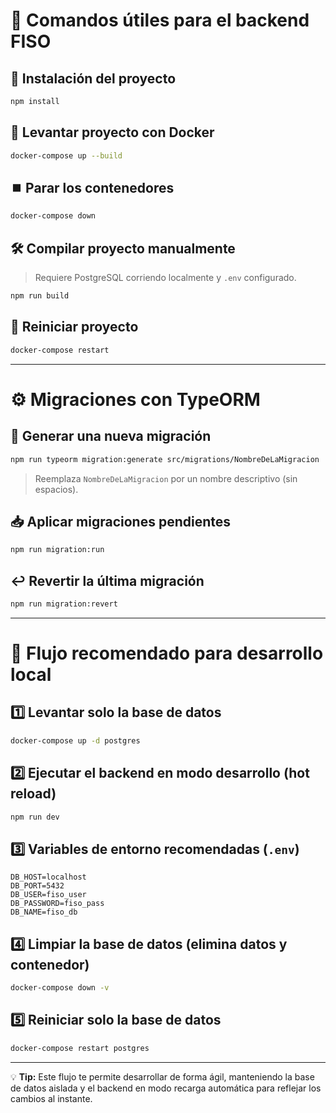 # 🧰 Comandos útiles para el backend FISO

## 🔧 Instalación del proyecto
```bash
npm install
```

## 🚀 Levantar proyecto con Docker
```bash
docker-compose up --build
```

## ⏹️ Parar los contenedores
```bash
docker-compose down
```

## 🛠 Compilar proyecto manualmente
> Requiere PostgreSQL corriendo localmente y `.env` configurado.
```bash
npm run build
```

## 🔄 Reiniciar proyecto
```bash
docker-compose restart
```

---

# ⚙️ Migraciones con TypeORM

## 📜 Generar una nueva migración
```bash
npm run typeorm migration:generate src/migrations/NombreDeLaMigracion
```
> Reemplaza `NombreDeLaMigracion` por un nombre descriptivo (sin espacios).

## 📥 Aplicar migraciones pendientes
```bash
npm run migration:run
```

## ↩️ Revertir la última migración
```bash
npm run migration:revert
```

---

# 🔄 Flujo recomendado para desarrollo local

## 1️⃣ Levantar solo la base de datos
```bash
docker-compose up -d postgres
```

## 2️⃣ Ejecutar el backend en modo desarrollo (hot reload)
```bash
npm run dev
```

## 3️⃣ Variables de entorno recomendadas (`.env`)
```env
DB_HOST=localhost
DB_PORT=5432
DB_USER=fiso_user
DB_PASSWORD=fiso_pass
DB_NAME=fiso_db
```

## 4️⃣ Limpiar la base de datos (elimina datos y contenedor)
```bash
docker-compose down -v
```

## 5️⃣ Reiniciar solo la base de datos
```bash
docker-compose restart postgres
```

---

💡 **Tip:** Este flujo te permite desarrollar de forma ágil, manteniendo la base de datos aislada y el backend en modo recarga automática para reflejar los cambios al instante.
